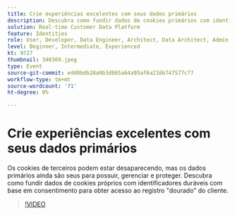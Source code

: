 ```yaml
---
title: Crie experiências excelentes com seus dados primários
description: Descubra como fundir dados de cookies primários com identificadores duráveis baseados em consentimento para obter acesso ao registro dourado do cliente.
solution: Real-time Customer Data Platform
feature: Identities
role: User, Developer, Data Engineer, Architect, Data Architect, Admin, Leader
level: Beginner, Intermediate, Experienced
kt: 9727
thumbnail: 340369.jpeg
type: Event
source-git-commit: edd0bdb28a9b3d065a64a95af6a216b747577c77
workflow-type: tm+mt
source-wordcount: '71'
ht-degree: 0%

---
```


# Crie experiências excelentes com seus dados primários

Os cookies de terceiros podem estar desaparecendo, mas os dados primários ainda são seus para possuir, gerenciar e proteger. Descubra como fundir dados de cookies próprios com identificadores duráveis com base em consentimento para obter acesso ao registro &quot;dourado&quot; do cliente.

>[!VIDEO](https://video.tv.adobe.com/v/340369/?quality=12&learn=on)
